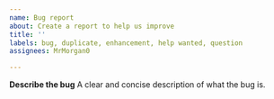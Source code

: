 ```yaml
---
name: Bug report
about: Create a report to help us improve
title: ''
labels: bug, duplicate, enhancement, help wanted, question
assignees: MrMorgan0

---
```


**Describe the bug**
A clear and concise description of what the bug is.
